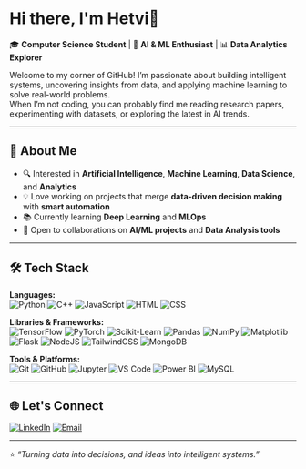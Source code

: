 # Hi there, I'm Hetvi👋

🎓 **Computer Science Student** | 🤖 **AI & ML Enthusiast** | 📊 **Data Analytics Explorer**  

Welcome to my corner of GitHub! I’m passionate about building intelligent systems, uncovering insights from data, and applying machine learning to solve real-world problems.  
When I’m not coding, you can probably find me reading research papers, experimenting with datasets, or exploring the latest in AI trends.

---

## 🚀 About Me
- 🔍 Interested in **Artificial Intelligence**, **Machine Learning**, **Data Science**, and **Analytics**  
- 💡 Love working on projects that merge **data-driven decision making** with **smart automation**
- 📚 Currently learning **Deep Learning** and **MLOps**
- 🌱 Open to collaborations on **AI/ML projects** and **Data Analysis tools**
<!-- 🛠 Exploring **LangChain**, **LLaMA**, and **Generative AI models**-->

---

## 🛠 Tech Stack
**Languages:**  
![Python](https://img.shields.io/badge/Python-3776AB?logo=python&logoColor=white) ![C++](https://img.shields.io/badge/C++-00599C?logo=cplusplus&logoColor=white) ![JavaScript](https://img.shields.io/badge/JavaScript-F7DF1E?logo=javascript&logoColor=black) ![HTML](https://img.shields.io/badge/HTML5-E34F26?logo=html5&logoColor=white) ![CSS](https://img.shields.io/badge/CSS3-1572B6?logo=css3&logoColor=white)

**Libraries & Frameworks:**  
![TensorFlow](https://img.shields.io/badge/TensorFlow-FF6F00?logo=tensorflow&logoColor=white) ![PyTorch](https://img.shields.io/badge/PyTorch-EE4C2C?logo=pytorch&logoColor=white) ![Scikit-Learn](https://img.shields.io/badge/Scikit--Learn-F7931E?logo=scikit-learn&logoColor=white) ![Pandas](https://img.shields.io/badge/Pandas-150458?logo=pandas&logoColor=white) ![NumPy](https://img.shields.io/badge/Numpy-013243?logo=numpy&logoColor=white) ![Matplotlib](https://img.shields.io/badge/Matplotlib-11557c?logo=matplotlib&logoColor=white) ![Flask](https://img.shields.io/badge/Flask-000000?logo=flask&logoColor=white) ![NodeJS](https://img.shields.io/badge/Node.js-339933?logo=node.js&logoColor=white)  ![TailwindCSS](https://img.shields.io/badge/Tailwind_CSS-38B2AC?logo=tailwind-css&logoColor=white) ![MongoDB](https://img.shields.io/badge/MongoDB-47A248?logo=mongodb&logoColor=white)  

**Tools & Platforms:**  
![Git](https://img.shields.io/badge/Git-F05032?logo=git&logoColor=white) ![GitHub](https://img.shields.io/badge/GitHub-181717?logo=github&logoColor=white) ![Jupyter](https://img.shields.io/badge/Jupyter-F37626?logo=jupyter&logoColor=white) ![VS Code](https://img.shields.io/badge/VS_Code-007ACC?logo=visual-studio-code&logoColor=white) ![Power BI](https://img.shields.io/badge/Power_BI-F2C811?logo=power-bi&logoColor=black) ![MySQL](https://img.shields.io/badge/MySQL-4479A1?logo=mysql&logoColor=white)   

<!---
## 📌 Featured Projects
- 🧠 [AI-Based Startup Success Predictor](https://github.com/yourusername/startup-success-predictor) – Predict startup viability using ML models  
- 📈 [Stock Market Data Analyzer](https://github.com/yourusername/stock-market-analyzer) – Visualize and forecast trends in stock data  
- 📰 [Automated News Digest Generator](https://github.com/yourusername/news-digest-ai) – Summarizes trending articles with source references  

---

## 📊 GitHub Stats
![GitHub Streak](https://streak-stats.demolab.com?user=yourusername&theme=dark&hide_border=true)  
![Top Langs](https://github-readme-stats.vercel.app/api/top-langs/?username=yourusername&layout=compact&theme=dark)  
-->
---

## 🌐 Let's Connect
[![LinkedIn](https://img.shields.io/badge/LinkedIn-0A66C2?logo=linkedin&logoColor=white)](www.linkedin.com/in/hetvi-shah-432l) [![Email](https://img.shields.io/badge/Email-D14836?logo=gmail&logoColor=white)](mailto:me.hetvi.shah@gmail.com)

<!--[![Portfolio](https://img.shields.io/badge/Portfolio-FF4088?logo=vercel&logoColor=white)](https://yourportfolio.com)-->

---
⭐ *“Turning data into decisions, and ideas into intelligent systems.”*

<!--
**Hetvi4321/Hetvi4321** is a ✨ _special_ ✨ repository because its `README.md` (this file) appears on your GitHub profile.

Here are some ideas to get you started:

- 🔭 I’m currently working on ...
- 🌱 I’m currently learning ...
- 👯 I’m looking to collaborate on ...
- 🤔 I’m looking for help with ...
- 💬 Ask me about ...
- 📫 How to reach me: ...
- 😄 Pronouns: ...
- ⚡ Fun fact: ...


-->
